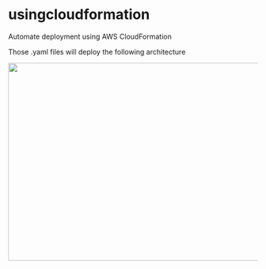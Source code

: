 # usingcloudformation
Automate deployment using AWS CloudFormation

Those .yaml files will deploy the following architecture

<img src="/Users/beeboossadee/Documents/Screenshot 2023-09-07 at 13.34.53.png" width="600" height="400">
